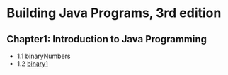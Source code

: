 # Building Java Programs, 3rd edition

## Chapter1: Introduction to Java Programming
* 1.1 binaryNumbers
* 1.2 [binary1](binary1.java)
